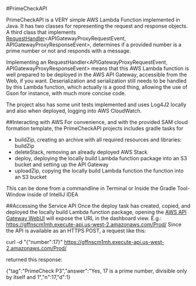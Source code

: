 #PrimeCheckAPI

PrimeCheckAPI is a VERY simple AWS Lambda Function implemented in Java. 
It has two classes for representing the request and response objects. 
A third class that implements [RequestHandler](https://github.com/aws/aws-lambda-java-libs/blob/master/aws-lambda-java-core/src/main/java/com/amazonaws/services/lambda/runtime/RequestHandler.java)<APIGatewayProxyRequestEvent, APIGatewayProxyResponseEvent>, determines if a provided number is a prime number or not 
and responds with a message.

Implementing an RequestHandler<APIGatewayProxyRequestEvent, APIGatewayProxyResponseEvent> means that this AWS Lambda 
function is well prepared to be deployed in the AWS API Gateway, accessible from the Web, if you want.
Deserialization and serialization still needs to be handled by this Lambda function, which actually is a good thing,
 allowing the use of Gson for instance, with much more concise code.

The project also has some unit tests implemented and uses Log4J2 locally and also when deployed, logging into AWS CloudWatch.


##Interacting with AWS
For convenience, and with the provided SAM cloud formation template, the PrimeCheckAPI projects includes gradle tasks for 
* buildZip, creating an archive with all required resources and libraries: buildZip
* deleteStack, removing an already deployed AWS Stack
* deploy, deploying the locally build Lambda function package into an S3 bucket and setting up the API Gateway
* uploadZip, copying the locally build Lambda function the function into an S3 bucket

This can be done from a commandline in Terminal or Inside the Gradle Tool-Window inside of IntelliJ IDEA

##Accessing the Service API
Once the deploy task has created, copied, and deployed the locally build Lambda function package, 
opening the [AWS API Gateway WebUI](https://us-west-2.console.aws.amazon.com/apigateway/home) will expose the URL 
in the dashboard view. E.g.: https://gffnscm1mh.execute-api.us-west-2.amazonaws.com/Prod/
Since the API is available as an HTTPS POST, a request like this:

curl -d "{\"number\":17}" https://gffnscm1mh.execute-api.us-west-2.amazonaws.com/Prod/

returned this response:

{"tag":"PrimeCheck P3","answer":"Yes, 17 is a prime number, divisible only by itself and 1","n":17,"d":1}
